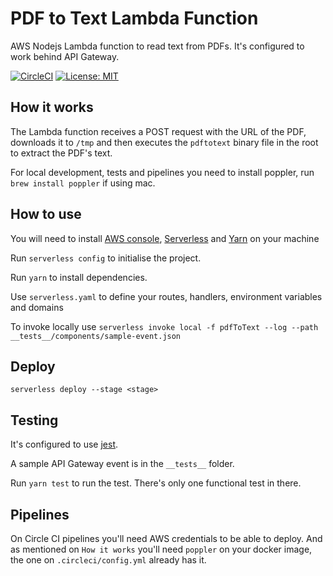 # PDF to Text Lambda Function

AWS Nodejs Lambda function to read text from PDFs. It's configured to work behind API Gateway.

[![CircleCI](https://circleci.com/gh/thiagomarini/pdftotext.svg?style=svg)](https://circleci.com/gh/thiagomarini/pdftotext)
[![License: MIT](https://img.shields.io/badge/License-MIT-yellow.svg)](https://opensource.org/licenses/MIT)

## How it works

The Lambda function receives a POST request with the URL of the PDF, downloads it to `/tmp` and then executes the `pdftotext` binary file in the root to extract the PDF's text.

For local development, tests and pipelines you need to install poppler, run `brew install poppler` if using mac.

## How to use

You will need to install [AWS console]( https://docs.aws.amazon.com/cli/latest/userguide/cli-install-macos.html), [Serverless](https://serverless.com/framework/docs/providers/aws/guide/installation/) and [Yarn](https://yarnpkg.com/en/docs/install#mac-stable) on your machine

Run `serverless config` to initialise the project.

Run `yarn` to install dependencies.

Use `serverless.yaml` to define your routes, handlers, environment variables and domains

To invoke locally use `serverless invoke local -f pdfToText --log --path __tests__/components/sample-event.json`

## Deploy

`serverless deploy --stage <stage>`

## Testing

It's configured to use [jest](https://jestjs.io/).

A sample API Gateway event is in the `__tests__` folder.

Run `yarn test` to run the test. There's only one functional test in there.

## Pipelines

On Circle CI pipelines you'll need AWS credentials to be able to deploy.
And as mentioned on `How it works` you'll need `poppler` on your docker image, the one on `.circleci/config.yml` already has it.
